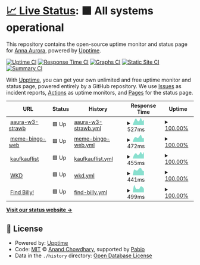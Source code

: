 # [📈 Live Status](https://status.annaaurora.eu): <!--live status--> **🟩 All systems operational**

This repository contains the open-source uptime monitor and status page for [Anna Aurora](https://annaaurora.eu/), powered by [Upptime](https://github.com/upptime/upptime).

[![Uptime CI](https://github.com/auroraanna/upptime/workflows/Uptime%20CI/badge.svg)](https://github.com/auroraanna/upptime/actions?query=workflow%3A%22Uptime+CI%22)
[![Response Time CI](https://github.com/auroraanna/upptime/workflows/Response%20Time%20CI/badge.svg)](https://github.com/auroraanna/upptime/actions?query=workflow%3A%22Response+Time+CI%22)
[![Graphs CI](https://github.com/auroraanna/upptime/workflows/Graphs%20CI/badge.svg)](https://github.com/auroraanna/upptime/actions?query=workflow%3A%22Graphs+CI%22)
[![Static Site CI](https://github.com/auroraanna/upptime/workflows/Static%20Site%20CI/badge.svg)](https://github.com/auroraanna/upptime/actions?query=workflow%3A%22Static+Site+CI%22)
[![Summary CI](https://github.com/auroraanna/upptime/workflows/Summary%20CI/badge.svg)](https://github.com/auroraanna/upptime/actions?query=workflow%3A%22Summary+CI%22)

With [Upptime](https://upptime.js.org), you can get your own unlimited and free uptime monitor and status page, powered entirely by a GitHub repository. We use [Issues](https://github.com/auroraanna/upptime/issues) as incident reports, [Actions](https://github.com/auroraanna/upptime/actions) as uptime monitors, and [Pages](https://status.annaaurora.eu) for the status page.

<!--start: status pages-->
<!-- This summary is generated by Upptime (https://github.com/upptime/upptime) -->
<!-- Do not edit this manually, your changes will be overwritten -->
<!-- prettier-ignore -->
| URL | Status | History | Response Time | Uptime |
| --- | ------ | ------- | ------------- | ------ |
| <img alt="" src="https://icons.duckduckgo.com/ip3/annaaurora.eu.ico" height="13"> [aaura-w3-strawb](https://annaaurora.eu) | 🟩 Up | [aaura-w3-strawb.yml](https://github.com/auroraanna/upptime/commits/HEAD/history/aaura-w3-strawb.yml) | <details><summary><img alt="Response time graph" src="./graphs/aaura-w3-strawb/response-time-week.png" height="20"> 527ms</summary><br><a href="https://status.annaaurora.eu/history/aaura-w3-strawb"><img alt="Response time 543" src="https://img.shields.io/endpoint?url=https%3A%2F%2Fraw.githubusercontent.com%2Fauroraanna%2Fupptime%2FHEAD%2Fapi%2Faaura-w3-strawb%2Fresponse-time.json"></a><br><a href="https://status.annaaurora.eu/history/aaura-w3-strawb"><img alt="24-hour response time 547" src="https://img.shields.io/endpoint?url=https%3A%2F%2Fraw.githubusercontent.com%2Fauroraanna%2Fupptime%2FHEAD%2Fapi%2Faaura-w3-strawb%2Fresponse-time-day.json"></a><br><a href="https://status.annaaurora.eu/history/aaura-w3-strawb"><img alt="7-day response time 527" src="https://img.shields.io/endpoint?url=https%3A%2F%2Fraw.githubusercontent.com%2Fauroraanna%2Fupptime%2FHEAD%2Fapi%2Faaura-w3-strawb%2Fresponse-time-week.json"></a><br><a href="https://status.annaaurora.eu/history/aaura-w3-strawb"><img alt="30-day response time 543" src="https://img.shields.io/endpoint?url=https%3A%2F%2Fraw.githubusercontent.com%2Fauroraanna%2Fupptime%2FHEAD%2Fapi%2Faaura-w3-strawb%2Fresponse-time-month.json"></a><br><a href="https://status.annaaurora.eu/history/aaura-w3-strawb"><img alt="1-year response time 543" src="https://img.shields.io/endpoint?url=https%3A%2F%2Fraw.githubusercontent.com%2Fauroraanna%2Fupptime%2FHEAD%2Fapi%2Faaura-w3-strawb%2Fresponse-time-year.json"></a></details> | <details><summary><a href="https://status.annaaurora.eu/history/aaura-w3-strawb">100.00%</a></summary><a href="https://status.annaaurora.eu/history/aaura-w3-strawb"><img alt="All-time uptime 99.72%" src="https://img.shields.io/endpoint?url=https%3A%2F%2Fraw.githubusercontent.com%2Fauroraanna%2Fupptime%2FHEAD%2Fapi%2Faaura-w3-strawb%2Fuptime.json"></a><br><a href="https://status.annaaurora.eu/history/aaura-w3-strawb"><img alt="24-hour uptime 100.00%" src="https://img.shields.io/endpoint?url=https%3A%2F%2Fraw.githubusercontent.com%2Fauroraanna%2Fupptime%2FHEAD%2Fapi%2Faaura-w3-strawb%2Fuptime-day.json"></a><br><a href="https://status.annaaurora.eu/history/aaura-w3-strawb"><img alt="7-day uptime 100.00%" src="https://img.shields.io/endpoint?url=https%3A%2F%2Fraw.githubusercontent.com%2Fauroraanna%2Fupptime%2FHEAD%2Fapi%2Faaura-w3-strawb%2Fuptime-week.json"></a><br><a href="https://status.annaaurora.eu/history/aaura-w3-strawb"><img alt="30-day uptime 99.72%" src="https://img.shields.io/endpoint?url=https%3A%2F%2Fraw.githubusercontent.com%2Fauroraanna%2Fupptime%2FHEAD%2Fapi%2Faaura-w3-strawb%2Fuptime-month.json"></a><br><a href="https://status.annaaurora.eu/history/aaura-w3-strawb"><img alt="1-year uptime 99.72%" src="https://img.shields.io/endpoint?url=https%3A%2F%2Fraw.githubusercontent.com%2Fauroraanna%2Fupptime%2FHEAD%2Fapi%2Faaura-w3-strawb%2Fuptime-year.json"></a></details>
| <img alt="" src="https://icons.duckduckgo.com/ip3/bingo.annaaurora.eu.ico" height="13"> [meme-bingo-web](https://bingo.annaaurora.eu) | 🟩 Up | [meme-bingo-web.yml](https://github.com/auroraanna/upptime/commits/HEAD/history/meme-bingo-web.yml) | <details><summary><img alt="Response time graph" src="./graphs/meme-bingo-web/response-time-week.png" height="20"> 472ms</summary><br><a href="https://status.annaaurora.eu/history/meme-bingo-web"><img alt="Response time 524" src="https://img.shields.io/endpoint?url=https%3A%2F%2Fraw.githubusercontent.com%2Fauroraanna%2Fupptime%2FHEAD%2Fapi%2Fmeme-bingo-web%2Fresponse-time.json"></a><br><a href="https://status.annaaurora.eu/history/meme-bingo-web"><img alt="24-hour response time 385" src="https://img.shields.io/endpoint?url=https%3A%2F%2Fraw.githubusercontent.com%2Fauroraanna%2Fupptime%2FHEAD%2Fapi%2Fmeme-bingo-web%2Fresponse-time-day.json"></a><br><a href="https://status.annaaurora.eu/history/meme-bingo-web"><img alt="7-day response time 472" src="https://img.shields.io/endpoint?url=https%3A%2F%2Fraw.githubusercontent.com%2Fauroraanna%2Fupptime%2FHEAD%2Fapi%2Fmeme-bingo-web%2Fresponse-time-week.json"></a><br><a href="https://status.annaaurora.eu/history/meme-bingo-web"><img alt="30-day response time 524" src="https://img.shields.io/endpoint?url=https%3A%2F%2Fraw.githubusercontent.com%2Fauroraanna%2Fupptime%2FHEAD%2Fapi%2Fmeme-bingo-web%2Fresponse-time-month.json"></a><br><a href="https://status.annaaurora.eu/history/meme-bingo-web"><img alt="1-year response time 524" src="https://img.shields.io/endpoint?url=https%3A%2F%2Fraw.githubusercontent.com%2Fauroraanna%2Fupptime%2FHEAD%2Fapi%2Fmeme-bingo-web%2Fresponse-time-year.json"></a></details> | <details><summary><a href="https://status.annaaurora.eu/history/meme-bingo-web">100.00%</a></summary><a href="https://status.annaaurora.eu/history/meme-bingo-web"><img alt="All-time uptime 99.92%" src="https://img.shields.io/endpoint?url=https%3A%2F%2Fraw.githubusercontent.com%2Fauroraanna%2Fupptime%2FHEAD%2Fapi%2Fmeme-bingo-web%2Fuptime.json"></a><br><a href="https://status.annaaurora.eu/history/meme-bingo-web"><img alt="24-hour uptime 100.00%" src="https://img.shields.io/endpoint?url=https%3A%2F%2Fraw.githubusercontent.com%2Fauroraanna%2Fupptime%2FHEAD%2Fapi%2Fmeme-bingo-web%2Fuptime-day.json"></a><br><a href="https://status.annaaurora.eu/history/meme-bingo-web"><img alt="7-day uptime 100.00%" src="https://img.shields.io/endpoint?url=https%3A%2F%2Fraw.githubusercontent.com%2Fauroraanna%2Fupptime%2FHEAD%2Fapi%2Fmeme-bingo-web%2Fuptime-week.json"></a><br><a href="https://status.annaaurora.eu/history/meme-bingo-web"><img alt="30-day uptime 99.92%" src="https://img.shields.io/endpoint?url=https%3A%2F%2Fraw.githubusercontent.com%2Fauroraanna%2Fupptime%2FHEAD%2Fapi%2Fmeme-bingo-web%2Fuptime-month.json"></a><br><a href="https://status.annaaurora.eu/history/meme-bingo-web"><img alt="1-year uptime 99.92%" src="https://img.shields.io/endpoint?url=https%3A%2F%2Fraw.githubusercontent.com%2Fauroraanna%2Fupptime%2FHEAD%2Fapi%2Fmeme-bingo-web%2Fuptime-year.json"></a></details>
| <img alt="" src="https://icons.duckduckgo.com/ip3/kaufkauflist.annaaurora.eu.ico" height="13"> [kaufkauflist](https://kaufkauflist.annaaurora.eu) | 🟩 Up | [kaufkauflist.yml](https://github.com/auroraanna/upptime/commits/HEAD/history/kaufkauflist.yml) | <details><summary><img alt="Response time graph" src="./graphs/kaufkauflist/response-time-week.png" height="20"> 455ms</summary><br><a href="https://status.annaaurora.eu/history/kaufkauflist"><img alt="Response time 614" src="https://img.shields.io/endpoint?url=https%3A%2F%2Fraw.githubusercontent.com%2Fauroraanna%2Fupptime%2FHEAD%2Fapi%2Fkaufkauflist%2Fresponse-time.json"></a><br><a href="https://status.annaaurora.eu/history/kaufkauflist"><img alt="24-hour response time 614" src="https://img.shields.io/endpoint?url=https%3A%2F%2Fraw.githubusercontent.com%2Fauroraanna%2Fupptime%2FHEAD%2Fapi%2Fkaufkauflist%2Fresponse-time-day.json"></a><br><a href="https://status.annaaurora.eu/history/kaufkauflist"><img alt="7-day response time 455" src="https://img.shields.io/endpoint?url=https%3A%2F%2Fraw.githubusercontent.com%2Fauroraanna%2Fupptime%2FHEAD%2Fapi%2Fkaufkauflist%2Fresponse-time-week.json"></a><br><a href="https://status.annaaurora.eu/history/kaufkauflist"><img alt="30-day response time 614" src="https://img.shields.io/endpoint?url=https%3A%2F%2Fraw.githubusercontent.com%2Fauroraanna%2Fupptime%2FHEAD%2Fapi%2Fkaufkauflist%2Fresponse-time-month.json"></a><br><a href="https://status.annaaurora.eu/history/kaufkauflist"><img alt="1-year response time 614" src="https://img.shields.io/endpoint?url=https%3A%2F%2Fraw.githubusercontent.com%2Fauroraanna%2Fupptime%2FHEAD%2Fapi%2Fkaufkauflist%2Fresponse-time-year.json"></a></details> | <details><summary><a href="https://status.annaaurora.eu/history/kaufkauflist">100.00%</a></summary><a href="https://status.annaaurora.eu/history/kaufkauflist"><img alt="All-time uptime 99.92%" src="https://img.shields.io/endpoint?url=https%3A%2F%2Fraw.githubusercontent.com%2Fauroraanna%2Fupptime%2FHEAD%2Fapi%2Fkaufkauflist%2Fuptime.json"></a><br><a href="https://status.annaaurora.eu/history/kaufkauflist"><img alt="24-hour uptime 100.00%" src="https://img.shields.io/endpoint?url=https%3A%2F%2Fraw.githubusercontent.com%2Fauroraanna%2Fupptime%2FHEAD%2Fapi%2Fkaufkauflist%2Fuptime-day.json"></a><br><a href="https://status.annaaurora.eu/history/kaufkauflist"><img alt="7-day uptime 100.00%" src="https://img.shields.io/endpoint?url=https%3A%2F%2Fraw.githubusercontent.com%2Fauroraanna%2Fupptime%2FHEAD%2Fapi%2Fkaufkauflist%2Fuptime-week.json"></a><br><a href="https://status.annaaurora.eu/history/kaufkauflist"><img alt="30-day uptime 99.92%" src="https://img.shields.io/endpoint?url=https%3A%2F%2Fraw.githubusercontent.com%2Fauroraanna%2Fupptime%2FHEAD%2Fapi%2Fkaufkauflist%2Fuptime-month.json"></a><br><a href="https://status.annaaurora.eu/history/kaufkauflist"><img alt="1-year uptime 99.92%" src="https://img.shields.io/endpoint?url=https%3A%2F%2Fraw.githubusercontent.com%2Fauroraanna%2Fupptime%2FHEAD%2Fapi%2Fkaufkauflist%2Fuptime-year.json"></a></details>
| <img alt="" src="https://icons.duckduckgo.com/ip3/openpgpkey.annaaurora.eu.ico" height="13"> [WKD](https://openpgpkey.annaaurora.eu/.well-known/openpgpkey/annaaurora.eu/hu/fxy63pyohfbm34b533z1nk4bhfhbkpsh) | 🟩 Up | [wkd.yml](https://github.com/auroraanna/upptime/commits/HEAD/history/wkd.yml) | <details><summary><img alt="Response time graph" src="./graphs/wkd/response-time-week.png" height="20"> 441ms</summary><br><a href="https://status.annaaurora.eu/history/wkd"><img alt="Response time 473" src="https://img.shields.io/endpoint?url=https%3A%2F%2Fraw.githubusercontent.com%2Fauroraanna%2Fupptime%2FHEAD%2Fapi%2Fwkd%2Fresponse-time.json"></a><br><a href="https://status.annaaurora.eu/history/wkd"><img alt="24-hour response time 336" src="https://img.shields.io/endpoint?url=https%3A%2F%2Fraw.githubusercontent.com%2Fauroraanna%2Fupptime%2FHEAD%2Fapi%2Fwkd%2Fresponse-time-day.json"></a><br><a href="https://status.annaaurora.eu/history/wkd"><img alt="7-day response time 441" src="https://img.shields.io/endpoint?url=https%3A%2F%2Fraw.githubusercontent.com%2Fauroraanna%2Fupptime%2FHEAD%2Fapi%2Fwkd%2Fresponse-time-week.json"></a><br><a href="https://status.annaaurora.eu/history/wkd"><img alt="30-day response time 473" src="https://img.shields.io/endpoint?url=https%3A%2F%2Fraw.githubusercontent.com%2Fauroraanna%2Fupptime%2FHEAD%2Fapi%2Fwkd%2Fresponse-time-month.json"></a><br><a href="https://status.annaaurora.eu/history/wkd"><img alt="1-year response time 473" src="https://img.shields.io/endpoint?url=https%3A%2F%2Fraw.githubusercontent.com%2Fauroraanna%2Fupptime%2FHEAD%2Fapi%2Fwkd%2Fresponse-time-year.json"></a></details> | <details><summary><a href="https://status.annaaurora.eu/history/wkd">100.00%</a></summary><a href="https://status.annaaurora.eu/history/wkd"><img alt="All-time uptime 99.92%" src="https://img.shields.io/endpoint?url=https%3A%2F%2Fraw.githubusercontent.com%2Fauroraanna%2Fupptime%2FHEAD%2Fapi%2Fwkd%2Fuptime.json"></a><br><a href="https://status.annaaurora.eu/history/wkd"><img alt="24-hour uptime 100.00%" src="https://img.shields.io/endpoint?url=https%3A%2F%2Fraw.githubusercontent.com%2Fauroraanna%2Fupptime%2FHEAD%2Fapi%2Fwkd%2Fuptime-day.json"></a><br><a href="https://status.annaaurora.eu/history/wkd"><img alt="7-day uptime 100.00%" src="https://img.shields.io/endpoint?url=https%3A%2F%2Fraw.githubusercontent.com%2Fauroraanna%2Fupptime%2FHEAD%2Fapi%2Fwkd%2Fuptime-week.json"></a><br><a href="https://status.annaaurora.eu/history/wkd"><img alt="30-day uptime 99.92%" src="https://img.shields.io/endpoint?url=https%3A%2F%2Fraw.githubusercontent.com%2Fauroraanna%2Fupptime%2FHEAD%2Fapi%2Fwkd%2Fuptime-month.json"></a><br><a href="https://status.annaaurora.eu/history/wkd"><img alt="1-year uptime 99.92%" src="https://img.shields.io/endpoint?url=https%3A%2F%2Fraw.githubusercontent.com%2Fauroraanna%2Fupptime%2FHEAD%2Fapi%2Fwkd%2Fuptime-year.json"></a></details>
| <img alt="" src="https://icons.duckduckgo.com/ip3/find-billy.annaaurora.eu.ico" height="13"> [Find Billy!](https://find-billy.annaaurora.eu) | 🟩 Up | [find-billy.yml](https://github.com/auroraanna/upptime/commits/HEAD/history/find-billy.yml) | <details><summary><img alt="Response time graph" src="./graphs/find-billy/response-time-week.png" height="20"> 499ms</summary><br><a href="https://status.annaaurora.eu/history/find-billy"><img alt="Response time 480" src="https://img.shields.io/endpoint?url=https%3A%2F%2Fraw.githubusercontent.com%2Fauroraanna%2Fupptime%2FHEAD%2Fapi%2Ffind-billy%2Fresponse-time.json"></a><br><a href="https://status.annaaurora.eu/history/find-billy"><img alt="24-hour response time 379" src="https://img.shields.io/endpoint?url=https%3A%2F%2Fraw.githubusercontent.com%2Fauroraanna%2Fupptime%2FHEAD%2Fapi%2Ffind-billy%2Fresponse-time-day.json"></a><br><a href="https://status.annaaurora.eu/history/find-billy"><img alt="7-day response time 499" src="https://img.shields.io/endpoint?url=https%3A%2F%2Fraw.githubusercontent.com%2Fauroraanna%2Fupptime%2FHEAD%2Fapi%2Ffind-billy%2Fresponse-time-week.json"></a><br><a href="https://status.annaaurora.eu/history/find-billy"><img alt="30-day response time 480" src="https://img.shields.io/endpoint?url=https%3A%2F%2Fraw.githubusercontent.com%2Fauroraanna%2Fupptime%2FHEAD%2Fapi%2Ffind-billy%2Fresponse-time-month.json"></a><br><a href="https://status.annaaurora.eu/history/find-billy"><img alt="1-year response time 480" src="https://img.shields.io/endpoint?url=https%3A%2F%2Fraw.githubusercontent.com%2Fauroraanna%2Fupptime%2FHEAD%2Fapi%2Ffind-billy%2Fresponse-time-year.json"></a></details> | <details><summary><a href="https://status.annaaurora.eu/history/find-billy">100.00%</a></summary><a href="https://status.annaaurora.eu/history/find-billy"><img alt="All-time uptime 99.92%" src="https://img.shields.io/endpoint?url=https%3A%2F%2Fraw.githubusercontent.com%2Fauroraanna%2Fupptime%2FHEAD%2Fapi%2Ffind-billy%2Fuptime.json"></a><br><a href="https://status.annaaurora.eu/history/find-billy"><img alt="24-hour uptime 100.00%" src="https://img.shields.io/endpoint?url=https%3A%2F%2Fraw.githubusercontent.com%2Fauroraanna%2Fupptime%2FHEAD%2Fapi%2Ffind-billy%2Fuptime-day.json"></a><br><a href="https://status.annaaurora.eu/history/find-billy"><img alt="7-day uptime 100.00%" src="https://img.shields.io/endpoint?url=https%3A%2F%2Fraw.githubusercontent.com%2Fauroraanna%2Fupptime%2FHEAD%2Fapi%2Ffind-billy%2Fuptime-week.json"></a><br><a href="https://status.annaaurora.eu/history/find-billy"><img alt="30-day uptime 99.92%" src="https://img.shields.io/endpoint?url=https%3A%2F%2Fraw.githubusercontent.com%2Fauroraanna%2Fupptime%2FHEAD%2Fapi%2Ffind-billy%2Fuptime-month.json"></a><br><a href="https://status.annaaurora.eu/history/find-billy"><img alt="1-year uptime 99.92%" src="https://img.shields.io/endpoint?url=https%3A%2F%2Fraw.githubusercontent.com%2Fauroraanna%2Fupptime%2FHEAD%2Fapi%2Ffind-billy%2Fuptime-year.json"></a></details>

<!--end: status pages-->

[**Visit our status website →**](https://status.annaaurora.eu)

## 📄 License

- Powered by: [Upptime](https://github.com/upptime/upptime)
- Code: [MIT](./LICENSE) © [Anand Chowdhary](https://anandchowdhary.com), supported by [Pabio](https://pabio.com)
- Data in the `./history` directory: [Open Database License](https://opendatacommons.org/licenses/odbl/1-0/)
